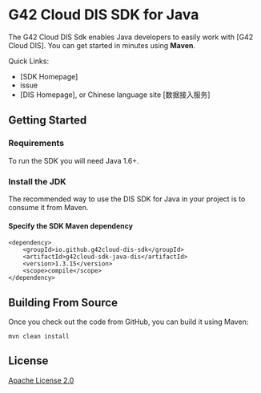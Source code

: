 # G42 Cloud DIS SDK for Java

The G42 Cloud DIS Sdk enables Java developers to easily work with [G42 Cloud DIS]. You can get started in minutes using **Maven**.

Quick Links:
- [SDK Homepage]
- issue
- [DIS Homepage], or Chinese language site [数据接入服务]

## Getting Started
### Requirements
To run the SDK you will need Java 1.6+.

### Install the JDK
The recommended way to use the DIS SDK for Java in your project is to consume it from Maven.

#### Specify the SDK Maven dependency
    <dependency>
        <groupId>io.github.g42cloud-dis-sdk</groupId>
        <artifactId>g42cloud-sdk-java-dis</artifactId>
        <version>1.3.15</version>
        <scope>compile</scope>
    </dependency>


## Building From Source
Once you check out the code from GitHub, you can build it using Maven:

    mvn clean install

## License
[Apache License 2.0](https://www.apache.org/licenses/LICENSE-2.0.html)
